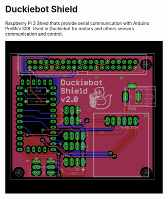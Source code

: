# Duckiebot Shield

Raspberry Pi 3 Shied thats provide serial communication with Arduino ProMini 328.
Used in Duckiebot for motors and others sensors communication and control.

![duckiebot shield][duckiebotshield]

[duckiebotshield]: https://github.com/Duckietown-Chile/duckietown_arduino/blob/master/img/DuckiebotShield.png
